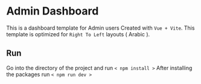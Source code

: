 # Admin Dashboard

This is a dashboard template for Admin users Created with `Vue + Vite`.
This template is optimized for `Right To Left` layouts ( Arabic ).

## Run

Go into the directory of the project and run `< npm install >`
After installing the packages run `< npm run dev >`
